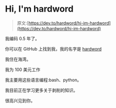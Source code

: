 # Hi, I'm hardword

> 原文:[https://dev.to/hardword/hi-im-hardword](https://dev.to/hardword/hi-im-hardword)

我编码 0.5 年了。

你可以在 GitHub 上找到我，我的名字是 [hardword](https://github.com/hardword)

我住在海湾。

我为 100 美元工作

我主要用这些语言编程:bash、python。

我目前正在学习更多关于剥削的知识。

很高兴见到你。